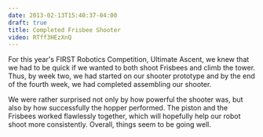 ```yaml
---
date: 2013-02-13T15:40:37-04:00
draft: true
title: Completed Frisbee Shooter
video: RTff3HEzXnQ
---
```


For this year's FIRST Robotics Competition, Ultimate Ascent, we knew that we
had to be quick if we wanted to both shoot Frisbees and climb the tower. Thus,
by week two, we had started on our shooter prototype and by the end of the
fourth week, we had completed assembling our shooter.

We were rather surprised not only by how powerful the shooter was, but also by
how successfully the hopper performed. The piston and the Frisbees worked
flawlessly together, which will hopefully help our robot shoot more
consistently. Overall, things seem to be going well.

